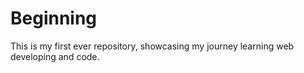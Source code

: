 # Beginning
This is my first ever repository, showcasing my journey learning web developing and code.
